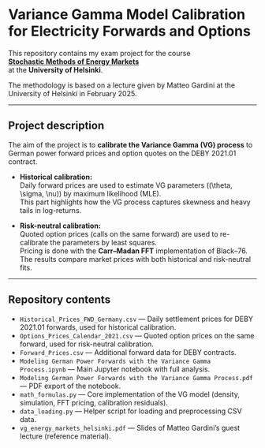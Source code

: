 # Variance Gamma Model Calibration for Electricity Forwards and Options

This repository contains my exam project for the course  
[**Stochastic Methods of Energy Markets**](https://studies.helsinki.fi/courses/course-implementation/hy-opt-cur-2425-462a39f0-a0c1-4367-acc8-130564ddd365)  
at the **University of Helsinki**.

The methodology is based on a lecture given by Matteo Gardini at the University of Helsinki in February 2025. 

---

## Project description

The aim of the project is to **calibrate the Variance Gamma (VG) process** to German power forward prices and option quotes on the DEBY 2021.01 contract.

- **Historical calibration:**  
  Daily forward prices are used to estimate VG parameters \((\theta, \sigma, \nu)\) by maximum likelihood (MLE).  
  This part highlights how the VG process captures skewness and heavy tails in log-returns.

- **Risk-neutral calibration:**  
  Quoted option prices (calls on the same forward) are used to re-calibrate the parameters by least squares.  
  Pricing is done with the **Carr–Madan FFT** implementation of Black–76.  
  The results compare market prices with both historical and risk-neutral fits.

---

## Repository contents

- `Historical_Prices_FWD_Germany.csv` — Daily settlement prices for DEBY 2021.01 forwards, used for historical calibration.  
- `Options_Prices_Calendar_2021.csv` — Quoted option prices on the same forward, used for risk-neutral calibration.  
- `Forward_Prices.csv` — Additional forward data for DEBY contracts.  
- `Modeling German Power Forwards with the Variance Gamma Process.ipynb` — Main Jupyter notebook with full analysis.  
- `Modeling German Power Forwards with the Variance Gamma Process.pdf` — PDF export of the notebook.  
- `math_formulas.py` — Core implementation of the VG model (density, simulation, FFT pricing, calibration residuals).  
- `data_loading.py` — Helper script for loading and preprocessing CSV data.  
- `vg_energy_markets_helsinki.pdf` — Slides of Matteo Gardini’s guest lecture (reference material).
